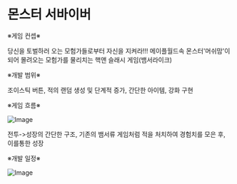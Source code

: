 # 몬스터 서바이버

※게임 컨셉※

당신을 토벌하러 오는 모험가들로부터 자신을 지켜라!!!
메이플월드속 몬스터'머쉬맘'이 되어 몰려오는 모험가를 물리치는 핵앤 슬래시 게임(뱀서라이크)



※개발 범위※

조이스틱 버튼, 적의 랜덤 생성 및 단계적 증가, 간단한 아이템, 강화 구현



※게임 흐름※

![Image](https://github.com/user-attachments/assets/8bc4febc-6bc6-4de2-b5da-b8466d09d7b7)

전투->성장의 간단한 구조, 기존의 뱀서류 게임처럼 적을 처치하여 경험치를 모은 후, 이를통한 성장




※개발 일정※

![Image](https://github.com/user-attachments/assets/8b157695-d83a-4e70-af9a-3d0bb636d836)
